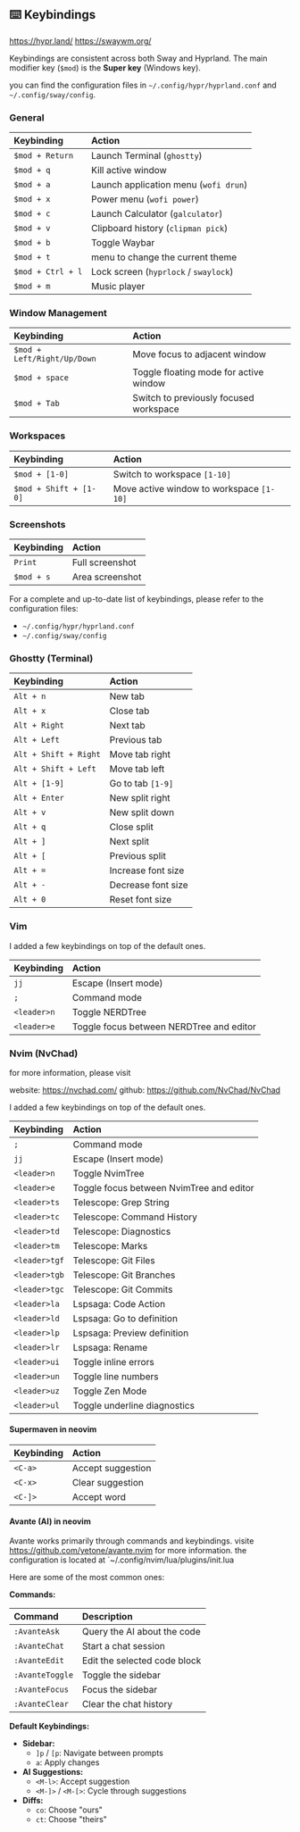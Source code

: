 ## ⌨️ Keybindings

https://hypr.land/
https://swaywm.org/

Keybindings are consistent across both Sway and Hyprland. The main modifier key (`$mod`) is the **Super key** (Windows key).

you can find the configuration files in `~/.config/hypr/hyprland.conf` and `~/.config/sway/config`.

### General

| Keybinding             | Action                                  |
| :--------------------- | :-------------------------------------- |
| `$mod + Return`        | Launch Terminal (`ghostty`)             |
| `$mod + q`             | Kill active window                      |
| `$mod + a`             | Launch application menu (`wofi drun`)   |
| `$mod + x`             | Power menu (`wofi power`)               |
| `$mod + c`             | Launch Calculator (`galculator`)        |
| `$mod + v`             | Clipboard history (`clipman pick`)      |
| `$mod + b`             | Toggle Waybar                           |
| `$mod + t`             | menu to change the current theme        |
| `$mod + Ctrl + l`      | Lock screen (`hyprlock` / `swaylock`)   |
| `$mod + m`             | Music player                            |

### Window Management

| Keybinding             | Action                                  |
| :--------------------- | :-------------------------------------- |
| `$mod + Left/Right/Up/Down` | Move focus to adjacent window           |
| `$mod + space`         | Toggle floating mode for active window  |
| `$mod + Tab`           | Switch to previously focused workspace  |

### Workspaces

| Keybinding             | Action                                  |
| :--------------------- | :-------------------------------------- |
| `$mod + [1-0]`         | Switch to workspace `[1-10]`            |
| `$mod + Shift + [1-0]` | Move active window to workspace `[1-10]`|

### Screenshots

| Keybinding             | Action                                  |
| :--------------------- | :-------------------------------------- |
| `Print`                | Full screenshot                         |
| `$mod + s`             | Area screenshot                         |


For a complete and up-to-date list of keybindings, please refer to the configuration files:
*   `~/.config/hypr/hyprland.conf`
*   `~/.config/sway/config`

### Ghostty (Terminal)

| Keybinding             | Action                                  |
| :--------------------- | :-------------------------------------- |
| `Alt + n`              | New tab                                 |
| `Alt + x`              | Close tab                               |
| `Alt + Right`          | Next tab                                |
| `Alt + Left`           | Previous tab                            |
| `Alt + Shift + Right`  | Move tab right                          |
| `Alt + Shift + Left`   | Move tab left                           |
| `Alt + [1-9]`          | Go to tab `[1-9]`                       |
| `Alt + Enter`          | New split right                         |
| `Alt + v`              | New split down                          |
| `Alt + q`              | Close split                             |
| `Alt + ]`              | Next split                              |
| `Alt + [`              | Previous split                          |
| `Alt + =`              | Increase font size                      |
| `Alt + -`              | Decrease font size                      |
| `Alt + 0`              | Reset font size                         |

### Vim

I added a few keybindings on top of the default ones.

| Keybinding             | Action                                  |
| :--------------------- | :-------------------------------------- |
| `jj`                   | Escape (Insert mode)                    |
| `;`                    | Command mode                            |
| `<leader>n`            | Toggle NERDTree                         |
| `<leader>e`            | Toggle focus between NERDTree and editor |


### Nvim (NvChad)

for more information, please visit 

website: https://nvchad.com/
github: https://github.com/NvChad/NvChad

I added a few keybindings on top of the default ones.

| Keybinding             | Action                                  |
| :--------------------- | :-------------------------------------- |
| `;`                    | Command mode                            |
| `jj`                   | Escape (Insert mode)                    |
| `<leader>n`            | Toggle NvimTree                         |
| `<leader>e`            | Toggle focus between NvimTree and editor |
| `<leader>ts`           | Telescope: Grep String                  |
| `<leader>tc`           | Telescope: Command History              |
| `<leader>td`           | Telescope: Diagnostics                  |
| `<leader>tm`           | Telescope: Marks                        |
| `<leader>tgf`          | Telescope: Git Files                    |
| `<leader>tgb`          | Telescope: Git Branches                 |
| `<leader>tgc`          | Telescope: Git Commits                  |
| `<leader>la`           | Lspsaga: Code Action                    |
| `<leader>ld`           | Lspsaga: Go to definition               |
| `<leader>lp`           | Lspsaga: Preview definition             |
| `<leader>lr`           | Lspsaga: Rename                         |
| `<leader>ui`           | Toggle inline errors                    |
| `<leader>un`           | Toggle line numbers                     |
| `<leader>uz`           | Toggle Zen Mode                         |
| `<leader>ul`           | Toggle underline diagnostics            |

#### Supermaven in neovim

| Keybinding             | Action                                  |
| :--------------------- | :-------------------------------------- |
| `<C-a>`                | Accept suggestion                       |
| `<C-x>`                | Clear suggestion                        |
| `<C-]>`                | Accept word                             |

#### Avante (AI) in neovim

Avante works primarily through commands and keybindings. 
visite  https://github.com/yetone/avante.nvim for more information.
the configuration is located at `~/.config/nvim/lua/plugins/init.lua

Here are some of the most common ones:

**Commands:**

| Command                | Description                             |
| :--------------------- | :-------------------------------------- |
| `:AvanteAsk`           | Query the AI about the code             |
| `:AvanteChat`          | Start a chat session                    |
| `:AvanteEdit`          | Edit the selected code block            |
| `:AvanteToggle`        | Toggle the sidebar                      |
| `:AvanteFocus`         | Focus the sidebar                       |
| `:AvanteClear`         | Clear the chat history                  |

**Default Keybindings:**

*   **Sidebar:**
    *   `]p` / `[p`: Navigate between prompts
    *   `a`: Apply changes
*   **AI Suggestions:**
    *   `<M-l>`: Accept suggestion
    *   `<M-]>` / `<M-[>`: Cycle through suggestions
*   **Diffs:**
    *   `co`: Choose "ours"
    *   `ct`: Choose "theirs"

